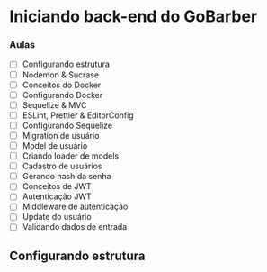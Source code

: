 # Iniciando back-end do GoBarber

### Aulas

- [ ] Configurando estrutura
- [ ] Nodemon & Sucrase
- [ ] Conceitos do Docker
- [ ] Configurando Docker
- [ ] Sequelize & MVC
- [ ] ESLint, Prettier & EditorConfig
- [ ] Configurando Sequelize
- [ ] Migration de usuário
- [ ] Model de usuário
- [ ] Criando loader de models
- [ ] Cadastro de usuários
- [ ] Gerando hash da senha
- [ ] Conceitos de JWT
- [ ] Autenticação JWT
- [ ] Middleware de autenticação
- [ ] Update do usuário
- [ ] Validando dados de entrada

## Configurando estrutura